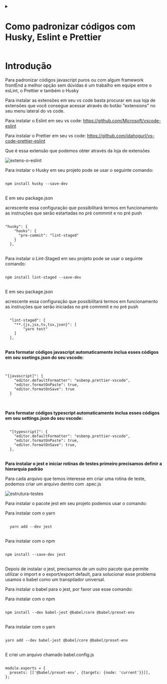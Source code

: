 <details>
  <summary><h1>Como padronizar códigos com Husky, Eslint e Prettier</h1> </summary>
  <h3>Introdução</h3>
  <h3>Eslint</h3>
  <h3>Prettier</h3>
  <h3>Husky</h3>
  
</details>

<h1>Introdução</h1>

Para padronizar códigos javascript puros ou com algum framework frontEnd a melhor opção sem dúvidas é um trabalho em equipe entre o esLint, o Prettier e também o Husky

Para instalar as extensões em seu vs code basta procurar em sua loja de extensões que você consegue acessar através do botão "extensions" no seu menu lateral do vs code.

Para instalar o Eslint em seu vs code:
<https://github.com/Microsoft/vscode-eslint>

Para instalar o Prettier em seu vs code:
<https://github.com/idahogurl/vs-code-prettier-eslint>

<p>Que é essa extensão que podemos obter através da loja de extensões</p>

<img src="https://i.ibb.co/qm88yz1/extens-o-eslint.png" alt="extens-o-eslint" border="0">

Para instalar o Husky em seu projeto pode se usar o seguinte comando:

<pre>
<code>
npm install husky --save-dev
</code>
</pre>

E em seu package.json

acrescente essa configuração que possibilitará termos em funcionamento as instruções que serão estartadas no pré commmit e no pré push

<pre>
<code>
"husky": {
    "hooks": {
      "pre-commit": "lint-staged"
    }
  },
</code>
</pre>

Para instalar o Lint-Staged em seu projeto pode se usar o seguinte comando:

<pre>
<code>
npm install lint-staged --save-dev
</code>
</pre>

E em seu package.json

acrescente essa configuração que possibilitará termos em funcionamento as instruções que serão iniciadas no pré commmit e no pré push

<pre>
<code>
  "lint-staged": {
    "**.{js,jsx,ts,tsx,json}": [
        "yarn test"
    ]
  },
</code>
</pre>

<strong>Para formatar códigos javascript automaticamente inclua esses códigos em seu ssetings.json do seu vscode:</strong>

<pre>

<code>
"[javascript]": {
    "editor.defaultFormatter": "esbenp.prettier-vscode",
    "editor.formatOnPaste": true,
    "editor.formatOnSave": true
  }
</code>

</pre>

<strong>Para formatar códigos typescript automaticamente inclua esses códigos em seu settings.json do seu vscode:</strong>

<pre>
<code>
  "[typescript]": {
    "editor.defaultFormatter": "esbenp.prettier-vscode",
    "editor.formatOnPaste": true,
    "editor.formatOnSave": true,
  },
</code>
</pre>

<strong>Para instalar o jest e iniciar rotinas de testes primeiro precisamos definir a hierarquia padrão</strong>

<p>Para cada arquivo que temos interesse em criar uma rotina de teste, podemos criar um arquivo dentro com .spec.js </p>
<img src="https://i.ibb.co/z2nJbg2/estrutura-testes.png" alt="estrutura-testes" border="0"/>

<p>Para instalar o pacote jest em seu projeto podemos usar o comando: </p>
<p>Para instalar com o yarn</p>
<pre>
<code>
  yarn add --dev jest
</code>
</pre>

<p>Para instalar com o npm</p>

<pre>
<code>
npm install --save-dev jest
</code>
</pre>

<p>
Depois de instalar o jest, precisamos de um outro pacote que permite utilizar o import e o export/export default, para solucionar esse problema usamos o babel como um transpilador universal.
</p>

<p>Para instalar o babel para o jest, por favor use esse comando: </p>

<p>Para instalar com o npm</p>

<pre>
<code>
npm install --dev babel-jest @babel/core @babel/preset-env
</code>
</pre>

<p>Para instalar com o yarn</p>

<pre>
<code>
yarn add --dev babel-jest @babel/core @babel/preset-env
</code>
</pre>

<p>E criei um arquivo chamado babel.config.js</p>

<pre>
<code>
module.exports = {
  presets: [['@babel/preset-env', {targets: {node: 'current'}}]],
};
</code>
</pre>

